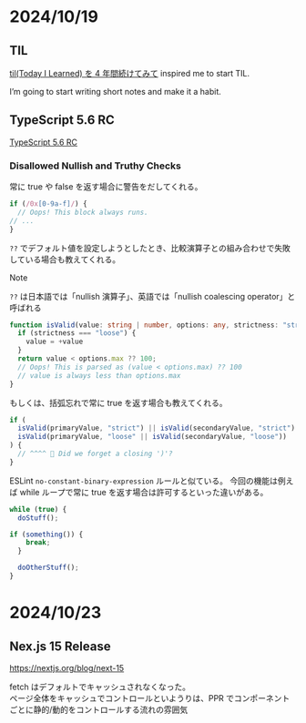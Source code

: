 # 2024/10/19

## TIL
[til(Today I Learned) を 4 年間続けてみて](https://quramy.medium.com/til-today-i-learned-%E3%82%92-4-%E5%B9%B4%E9%96%93%E7%B6%9A%E3%81%91%E3%81%A6%E3%81%BF%E3%81%A6-239aed1a9814) inspired me to start TIL.

I’m going to start writing short notes and make it a habit.

## TypeScript 5.6 RC

[TypeScript 5.6 RC](https://devblogs.microsoft.com/typescript/announcing-typescript-5-6-rc/)
### Disallowed Nullish and Truthy Checks
常に true や false を返す場合に警告をだしてくれる。

```ts
if (/0x[0-9a-f]/) {
  // Oops! This block always runs.
// ...
}
```

`??` でデフォルト値を設定しようとしたとき、比較演算子との組み合わせで失敗している場合も教えてくれる。

> [!NOTE]
> `??` は日本語では「nullish 演算子」、英語では「nullish coalescing operator」と呼ばれる


```ts
function isValid(value: string | number, options: any, strictness: "strict" | "loose") {
  if (strictness === "loose") {
    value = +value
  }
  return value < options.max ?? 100;
  // Oops! This is parsed as (value < options.max) ?? 100
  // value is always less than options.max
}
```

もしくは、括弧忘れで常に true を返す場合も教えてくれる。

```ts
if (
  isValid(primaryValue, "strict") || isValid(secondaryValue, "strict") ||
  isValid(primaryValue, "loose" || isValid(secondaryValue, "loose"))
) {
  // ^^^^ 👀 Did we forget a closing ')'?
}

```

ESLint `no-constant-binary-expression` ルールと似ている。
今回の機能は例えば while ループで常に true を返す場合は許可するといった違いがある。

```ts
while (true) {
  doStuff();

if (something()) {
    break;
  }

  doOtherStuff();
}
```

# 2024/10/23

## Nex.js 15 Release
https://nextjs.org/blog/next-15

fetch はデフォルトでキャッシュされなくなった。  
ページ全体をキャッシュでコントロールといようりは、PPR でコンポーネントごとに静的/動的をコントロールする流れの雰囲気
